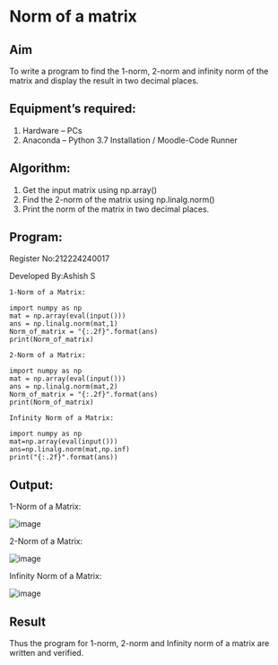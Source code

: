 # Norm of a matrix
## Aim
To write a program to find the 1-norm, 2-norm and infinity norm of the matrix and display the result in two decimal places.
## Equipment’s required:
1.	Hardware – PCs
2.	Anaconda – Python 3.7 Installation / Moodle-Code Runner
## Algorithm:
1. Get the input matrix using np.array()   
2. Find the 2-norm of the matrix using np.linalg.norm()
3. Print the norm of the matrix in two decimal places.
## Program:

Register No:212224240017

Developed By:Ashish S
```
1-Norm of a Matrix:

import numpy as np
mat = np.array(eval(input()))
ans = np.linalg.norm(mat,1)
Norm_of_matrix = "{:.2f}".format(ans)
print(Norm_of_matrix)
```
```
2-Norm of a Matrix:

import numpy as np
mat = np.array(eval(input()))
ans = np.linalg.norm(mat,2)
Norm_of_matrix = "{:.2f}".format(ans)
print(Norm_of_matrix)
```
```
Infinity Norm of a Matrix:

import numpy as np
mat=np.array(eval(input()))
ans=np.linalg.norm(mat,np.inf)
print("{:.2f}".format(ans))
```
## Output:

1-Norm of a Matrix:


![image](https://github.com/user-attachments/assets/c5527402-a14a-4165-a319-21da4c0895ad)


2-Norm of a Matrix:


![image](https://github.com/user-attachments/assets/abd172b9-ead3-4130-b61e-df24d56f1a17)


Infinity Norm of a Matrix:


![image](https://github.com/user-attachments/assets/3417e179-27ff-4261-8358-402e6ee2ee85)


## Result
Thus the program for 1-norm, 2-norm and Infinity norm of a matrix are written and verified.
